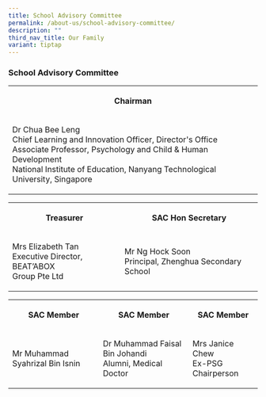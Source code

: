 ```yaml
---
title: School Advisory Committee
permalink: /about-us/school-advisory-committee/
description: ""
third_nav_title: Our Family
variant: tiptap
---
```

<h3>School Advisory Committee</h3>
<table style="minWidth: 25px">
<colgroup>
<col>
</colgroup>
<tbody>
<tr>
<th rowspan="1" colspan="1">
<p>Chairman</p>
</th>
</tr>
<tr>
<td rowspan="1" colspan="1">
<p>Dr Chua Bee Leng
<br>Chief Learning and Innovation Officer, Director's Office
<br>Associate Professor, Psychology and Child &amp; Human Development
<br>National Institute of Education, Nanyang Technological University, Singapore</p>
</td>
</tr>
</tbody>
</table>
<table style="minWidth: 50px">
<colgroup>
<col>
<col>
</colgroup>
<tbody>
<tr>
<th rowspan="1" colspan="1">
<p>Treasurer</p>
</th>
<th rowspan="1" colspan="1">
<p>SAC Hon Secretary</p>
</th>
</tr>
<tr>
<td rowspan="1" colspan="1">
<p>Mrs Elizabeth Tan
<br>Executive Director, BEAT’ABOX
<br>Group Pte Ltd</p>
</td>
<td rowspan="1" colspan="1">
<p>Mr Ng Hock Soon
<br>Principal, Zhenghua Secondary School</p>
</td>
</tr>
</tbody>
</table>
<table style="minWidth: 75px">
<colgroup>
<col>
<col>
<col>
</colgroup>
<tbody>
<tr>
<th rowspan="1" colspan="1">
<p>SAC Member</p>
</th>
<th rowspan="1" colspan="1">
<p>SAC Member</p>
</th>
<th rowspan="1" colspan="1">
<p>SAC Member</p>
</th>
</tr>
<tr>
<td rowspan="1" colspan="1">
<p>Mr Muhammad Syahrizal Bin Isnin</p>
</td>
<td rowspan="1" colspan="1">
<p>Dr Muhammad Faisal Bin Johandi
<br>Alumni, Medical Doctor</p>
</td>
<td rowspan="1" colspan="1">
<p>Mrs Janice Chew
<br>Ex-PSG Chairperson</p>
</td>
</tr>
</tbody>
</table>
<p></p>
